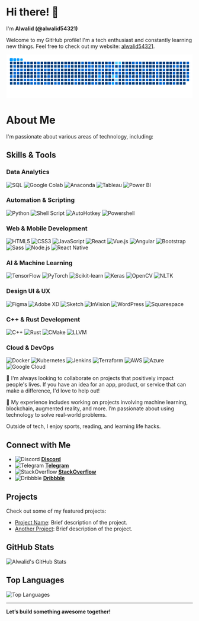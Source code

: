 # Hi there! 👋

I'm **Alwalid (@alwalid54321)**

Welcome to my GitHub profile! I'm a tech enthusiast and constantly learning new things. Feel free to check out my website: [alwalid54321](http://www.alwalid54321.com).

<picture>
  <source media="(prefers-color-scheme: dark)" srcset="https://raw.githubusercontent.com/alwalid54321/alwalid54321/output/sunset.gif" />
  <source media="(prefers-color-scheme: light)" srcset="https://raw.githubusercontent.com/alwalid54321/alwalid54321/output/ocean.gif" />
  <img alt="github-snake" src="https://raw.githubusercontent.com/alwalid54321/alwalid54321/output/blue.gif" />
</picture>

# About Me

I'm passionate about various areas of technology, including:

## Skills & Tools

<!--[![trophy](https://github-profile-trophy.vercel.app/?username=alwalid54321)](https://github.com/ryo-ma/github-profile-trophy)-->

### Data Analytics
![SQL](https://img.shields.io/badge/-SQL-003B57?logo=sql&logoColor=white)
![Google Colab](https://img.shields.io/badge/-Google%20Colab-F9AB00?logo=googlecolab&logoColor=black)
![Anaconda](https://img.shields.io/badge/-Anaconda-44A833?logo=anaconda&logoColor=white)
![Tableau](https://img.shields.io/badge/-Tableau-E97627?logo=tableau&logoColor=white)
![Power BI](https://img.shields.io/badge/-Power%20BI-F2C811?logo=powerbi&logoColor=black)

### Automation & Scripting
![Python](https://img.shields.io/badge/-Python-3776AB?logo=python&logoColor=white)
![Shell Script](https://img.shields.io/badge/-Shell%20Script-4EAA25?logo=gnu-bash&logoColor=white)
![AutoHotkey](https://img.shields.io/badge/-AutoHotkey-3C3C3C?logo=autohotkey&logoColor=white)
![Powershell](https://img.shields.io/badge/-PowerShell-5391FE?logo=powershell&logoColor=white)

### Web & Mobile Development
![HTML5](https://img.shields.io/badge/-HTML5-E34F26?logo=html5&logoColor=white)
![CSS3](https://img.shields.io/badge/-CSS3-1572B6?logo=css3&logoColor=white)
![JavaScript](https://img.shields.io/badge/-JavaScript-F7DF1E?logo=javascript&logoColor=black)
![React](https://img.shields.io/badge/-React-61DAFB?logo=react&logoColor=black)
![Vue.js](https://img.shields.io/badge/-Vue.js-4FC08D?logo=vue.js&logoColor=white)
![Angular](https://img.shields.io/badge/-Angular-DD0031?logo=angular&logoColor=white)
![Bootstrap](https://img.shields.io/badge/-Bootstrap-563D7C?logo=bootstrap&logoColor=white)
![Sass](https://img.shields.io/badge/-Sass-CC6699?logo=sass&logoColor=white)
![Node.js](https://img.shields.io/badge/-Node.js-339933?logo=node.js&logoColor=white)
![React Native](https://img.shields.io/badge/-React%20Native-20232A?logo=react&logoColor=61DAFB)

### AI & Machine Learning
![TensorFlow](https://img.shields.io/badge/-TensorFlow-FF6F00?logo=tensorflow&logoColor=white)
![PyTorch](https://img.shields.io/badge/-PyTorch-EE4C2C?logo=pytorch&logoColor=white)
![Scikit-learn](https://img.shields.io/badge/-Scikit--learn-F7931E?logo=scikit-learn&logoColor=white)
![Keras](https://img.shields.io/badge/-Keras-D00000?logo=keras&logoColor=white)
![OpenCV](https://img.shields.io/badge/-OpenCV-5C3EE8?logo=opencv&logoColor=white)
![NLTK](https://img.shields.io/badge/-NLTK-8F4B6C?logo=nltk&logoColor=white)

### Design UI & UX
![Figma](https://img.shields.io/badge/-Figma-F24E1E?logo=figma&logoColor=white)
![Adobe XD](https://img.shields.io/badge/-Adobe%20XD-FF26D1?logo=adobexd&logoColor=white)
![Sketch](https://img.shields.io/badge/-Sketch-F7B500?logo=sketch&logoColor=white)
![InVision](https://img.shields.io/badge/-InVision-FF6F61?logo=invision&logoColor=white)
![WordPress](https://img.shields.io/badge/-WordPress-21759B?logo=wordpress&logoColor=white)
![Squarespace](https://img.shields.io/badge/-Squarespace-121212?logo=squarespace&logoColor=white)


### C++ & Rust Development
![C++](https://img.shields.io/badge/-C++-00599C?logo=cplusplus&logoColor=white)
![Rust](https://img.shields.io/badge/-Rust-000000?logo=rust&logoColor=white)
![CMake](https://img.shields.io/badge/-CMake-064F8C?logo=cmake&logoColor=white)
![LLVM](https://img.shields.io/badge/-LLVM-5C2D91?logo=llvm&logoColor=white)

### Cloud & DevOps
![Docker](https://img.shields.io/badge/-Docker-2496ED?logo=docker&logoColor=white)
![Kubernetes](https://img.shields.io/badge/-Kubernetes-326CE5?logo=kubernetes&logoColor=white)
![Jenkins](https://img.shields.io/badge/-Jenkins-D24939?logo=jenkins&logoColor=white)
![Terraform](https://img.shields.io/badge/-Terraform-7D3F8C?logo=terraform&logoColor=white)
![AWS](https://img.shields.io/badge/-AWS-232F3E?logo=amazonaws&logoColor=white)
![Azure](https://img.shields.io/badge/-Azure-0078D4?logo=microsoft-azure&logoColor=white)
![Google Cloud](https://img.shields.io/badge/-Google%20Cloud-4285F4?logo=google-cloud&logoColor=white)



🫴 I'm always looking to collaborate on projects that positively impact people's lives. If you have an idea for an app, product, or service that can make a difference, I'd love to help out!

🤘 My experience includes working on projects involving machine learning, blockchain, augmented reality, and more. I’m passionate about using technology to solve real-world problems.

Outside of tech, I enjoy sports, reading, and learning life hacks.

## Connect with Me

- ![Discord](https://img.shields.io/badge/Discord-5865F2?logo=discord&logoColor=white) **[Discord](https://discord.com/users/alwalid54321)**
- ![Telegram](https://img.shields.io/badge/Telegram-2CA5E0?logo=telegram&logoColor=white) **[Telegram](https://t.me/alwalid54321)**
- ![StackOverflow](https://img.shields.io/badge/StackOverflow-F58025?logo=stackoverflow&logoColor=white) **[StackOverflow](https://stackoverflow.com/users/alwalid54321)**
- ![Dribbble](https://img.shields.io/badge/Dribbble-EA4C89?logo=dribbble&logoColor=white) **[Dribbble](https://dribbble.com/alwalid54321)**


## Projects

Check out some of my featured projects:

- [Project Name](link_to_project): Brief description of the project.
- [Another Project](link_to_another_project): Brief description of the project.


## GitHub Stats

![Alwalid's GitHub Stats](https://github-readme-stats.vercel.app/api?username=alwalid54321&show_icons=true&hide_title=true&hide=prs&count_private=true&theme=radical)

## Top Languages

![Top Languages](https://github-readme-stats.vercel.app/api/top-langs/?username=alwalid54321&layout=compact&theme=radical)



---

**Let’s build something awesome together!**
